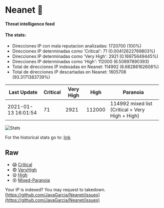 # Neanet :hocho:
#### Threat intelligence feed
#### The stats:

- Direcciones IP con mala reputacion analizadas: 1720700 (100%)
- Direcciones IP determinadas como 'Critical':  71 (0.00412622769803%)
- Direcciones IP determinadas como 'Very High':  2921 (0.16975649445%)
- Direcciones IP determinadas como 'High':  112000 (6.50897890393)
- Total de direcciones IP indexadas en Neanet:  114992 (6.68286162608%)
- Total de direcciones IP descartadas en Neanet:  1605708 (93.3171383739%)

| Last Update | Critical | Very High | High | Paranoia |
| --- | --- | --- | --- | --- |
| 2021-01-13 16:01:54 | 71 | 2921 | 112000 | 114992 mixed list (Critical + Very High + High)|

![Stats](https://docs.google.com/spreadsheets/d/e/2PACX-1vSnaNMIXVabIpDJjufMlzH7poXnshF3mgd8Is1g9ytUEzVsP5my4Trn8f-xkoLLQ38xpL3HtmUexLo6/pubchart?oid=501124687&format=image)

For the historical stats go to: [link](/stats.csv)
## Raw
- :scream: [Critical](https://raw.githubusercontent.com/JavaGarcia/Neanet/master/blacklists/neanet_critical.txt)
- :fearful: [VeryHigh](https://raw.githubusercontent.com/JavaGarcia/Neanet/master/blacklists/neanet_veryHigh.txtt)
- :frowning: [High](https://raw.githubusercontent.com/JavaGarcia/Neanet/master/blacklists/neanet_high.txt)
- :dizzy_face: [Mixed-Paranoia](https://raw.githubusercontent.com/JavaGarcia/Neanet/master/blacklists/neanet_all.txt)


Your IP is indexed? You may request to takedown. [https://github.com/JavaGarcia/Neanet/issues](https://github.com/JavaGarcia/Neanet/issues)














































































































































































































































































































































































































































































































































































































































































































































































































































































































































































































































































































































































































































































































































































































































































































































































































































































































































































































































































































































































































































































































































































































































































































































































































































































































































































































































































































































































































































































































































































































































































































































































































































































































































































































































































































































































































